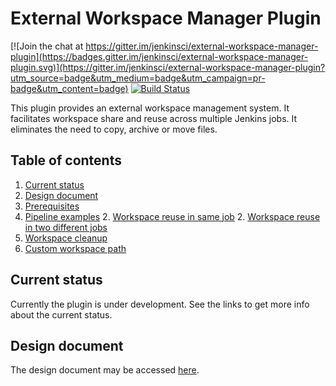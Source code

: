 # External Workspace Manager Plugin

[![Join the chat at https://gitter.im/jenkinsci/external-workspace-manager-plugin](https://badges.gitter.im/jenkinsci/external-workspace-manager-plugin.svg)](https://gitter.im/jenkinsci/external-workspace-manager-plugin?utm_source=badge&utm_medium=badge&utm_campaign=pr-badge&utm_content=badge)
[![Build Status](https://ci.jenkins.io/buildStatus/icon?job=Plugins/external-workspace-manager-plugin/master)](https://ci.jenkins.io/job/Plugins/job/external-workspace-manager-plugin/job/master/)

This plugin provides an external workspace management system.
It facilitates workspace share and reuse across multiple Jenkins jobs.
It eliminates the need to copy, archive or move files.

## Table of contents
1. [Current status](#current-status)
1. [Design document](#design-document)
1. [Prerequisites](doc/PREREQUISITES.md)
1. [Pipeline examples](doc/PIPELINE_EXAMPLES.md)
    2. [Workspace reuse in same job](doc/PIPELINE_EXAMPLES.md#workspace-reuse-in-same-job)
    2. [Workspace reuse in two different jobs](doc/PIPELINE_EXAMPLES.md#workspace-reuse-in-two-different-jobs)
1. [Workspace cleanup](doc/WORKSPACE_CLEANUP.md)
1. [Custom workspace path](doc/CUSTOM_WORKSPACE_PATH.md)

## Current status

Currently the plugin is under development. See the links to get more info about the current status.

## Design document

The design document may be accessed [here](https://docs.google.com/document/d/1yiisnsR7qg3XEEvch8vocWbitSUCZcoQ-pfzEVFg1eA/edit?usp=sharing).
